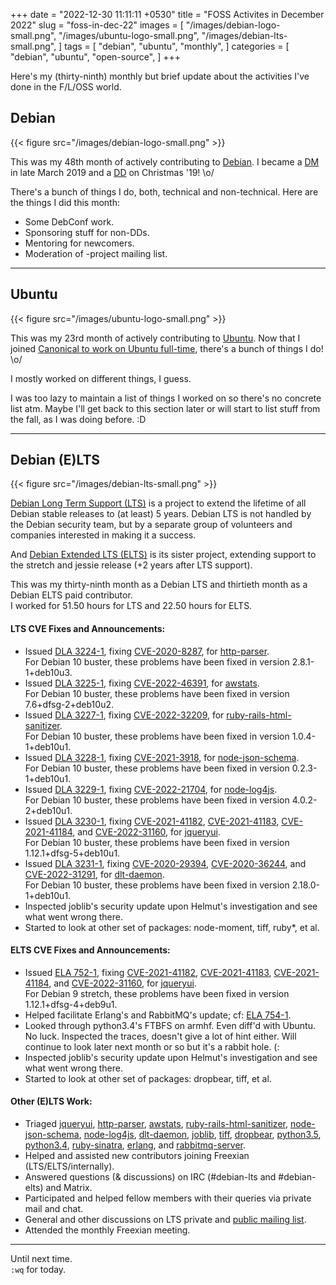 +++
date = "2022-12-30 11:11:11 +0530"
title = "FOSS Activites in December 2022"
slug = "foss-in-dec-22"
images = [
    "/images/debian-logo-small.png",
    "/images/ubuntu-logo-small.png",
    "/images/debian-lts-small.png",
]
tags = [
    "debian",
    "ubuntu",
    "monthly",
]
categories = [
    "debian",
    "ubuntu",
    "open-source",
]
+++

Here's my (thirty-ninth) monthly but brief update about the activities I've done in the F/L/OSS world.

## Debian
{{< figure src="/images/debian-logo-small.png" >}}

This was my 48th month of actively contributing to [Debian](https://www.debian.org/).
I became a [DM](https://wiki.debian.org/DebianMaintainer) in late March 2019 and a [DD](https://wiki.debian.org/DebianDeveloper) on Christmas '19! \o/

There's a bunch of things I do, both, technical and non-technical. Here are the things I did this month:

- Some DebConf work.
- Sponsoring stuff for non-DDs.
- Mentoring for newcomers.
- Moderation of -project mailing list.

---

## Ubuntu
{{< figure src="/images/ubuntu-logo-small.png" >}}

This was my 23rd month of actively contributing to [Ubuntu](https://ubuntu.com/about).
Now that I joined [Canonical to work on Ubuntu full-time](https://utkarsh2102.org/posts/hello-canonical/), there's a bunch of things I do! \o/

I mostly worked on different things, I guess.

I was too lazy to maintain a list of things I worked on so there's
no concrete list atm. Maybe I'll get back to this section later or
will start to list stuff from the fall, as I was doing before. :D

---

## Debian (E)LTS
{{< figure src="/images/debian-lts-small.png" >}}

[Debian Long Term Support (LTS)](https://www.freexian.com/en/services/debian-lts.html) is a project to extend the lifetime of all Debian stable releases to (at least) 5 years. Debian LTS is not handled by the Debian security team, but by a separate group of volunteers and companies interested in making it a success.  

And [Debian Extended LTS (ELTS)](https://deb.freexian.com/extended-lts) is its sister project, extending support to the stretch and jessie release (+2 years after LTS support).

This was my thirty-ninth month as a Debian LTS and thirtieth month as a Debian ELTS paid contributor.  
I worked for 51.50 hours for LTS and 22.50 hours for ELTS.

#### LTS CVE Fixes and Announcements:

- Issued [DLA 3224-1](https://lists.debian.org/debian-lts-announce/2022/12/msg00009.html), fixing [CVE-2020-8287](https://security-tracker.debian.org/tracker/CVE-2020-8287), for [http-parser](https://tracker.debian.org/pkg/http-parser).  
  For Debian 10 buster, these problems have been fixed in version 2.8.1-1+deb10u3.
- Issued [DLA 3225-1](https://lists.debian.org/debian-lts-announce/2022/12/msg00010.html), fixing [CVE-2022-46391](https://security-tracker.debian.org/tracker/CVE-2022-46391), for [awstats](https://tracker.debian.org/pkg/awstats).  
  For Debian 10 buster, these problems have been fixed in version 7.6+dfsg-2+deb10u2.
- Issued [DLA 3227-1](https://lists.debian.org/debian-lts-announce/2022/12/msg00012.html), fixing [CVE-2022-32209](https://security-tracker.debian.org/tracker/CVE-2022-32209), for [ruby-rails-html-sanitizer](https://tracker.debian.org/pkg/ruby-rails-html-sanitizer).  
  For Debian 10 buster, these problems have been fixed in version 1.0.4-1+deb10u1.
- Issued [DLA 3228-1](https://lists.debian.org/debian-lts-announce/2022/12/msg00013.html), fixing [CVE-2021-3918](https://security-tracker.debian.org/tracker/CVE-2021-3918), for [node-json-schema](https://tracker.debian.org/pkg/node-json-schema).  
  For Debian 10 buster, these problems have been fixed in version 0.2.3-1+deb10u1.
- Issued [DLA 3229-1](https://lists.debian.org/debian-lts-announce/2022/12/msg00014.html), fixing [CVE-2022-21704](https://security-tracker.debian.org/tracker/CVE-2022-21704), for [node-log4js](https://tracker.debian.org/pkg/node-log4js).  
  For Debian 10 buster, these problems have been fixed in version 4.0.2-2+deb10u1.
- Issued [DLA 3230-1](https://lists.debian.org/debian-lts-announce/2022/12/msg00015.html), fixing [CVE-2021-41182](https://security-tracker.debian.org/tracker/CVE-2021-41182), [CVE-2021-41183](https://security-tracker.debian.org/tracker/CVE-2021-41183), [CVE-2021-41184](https://security-tracker.debian.org/tracker/CVE-2021-41184), and [CVE-2022-31160](https://security-tracker.debian.org/tracker/CVE-2022-31160), for [jqueryui](https://tracker.debian.org/pkg/jqueryui).  
  For Debian 10 buster, these problems have been fixed in version 1.12.1+dfsg-5+deb10u1.
- Issued [DLA 3231-1](https://lists.debian.org/debian-lts-announce/2022/12/msg00016.html), fixing [CVE-2020-29394](https://security-tracker.debian.org/tracker/CVE-2020-29394), [CVE-2020-36244](https://security-tracker.debian.org/tracker/CVE-2020-36244), and [CVE-2022-31291](https://security-tracker.debian.org/tracker/CVE-2022-31291), for [dlt-daemon](https://tracker.debian.org/pkg/dlt-daemon).  
  For Debian 10 buster, these problems have been fixed in version 2.18.0-1+deb10u1.
- Inspected joblib's security update upon Helmut's investigation and see what went wrong there.
- Started to look at other set of packages: node-moment, tiff, ruby*, et al.

#### ELTS CVE Fixes and Announcements:

- Issued [ELA 752-1](https://www.freexian.com/lts/extended/updates/ela-752-1-jqueryui/), fixing [CVE-2021-41182](https://security-tracker.debian.org/tracker/CVE-2021-41182), [CVE-2021-41183](https://security-tracker.debian.org/tracker/CVE-2021-41183), [CVE-2021-41184](https://security-tracker.debian.org/tracker/CVE-2021-41184), and [CVE-2022-31160](https://security-tracker.debian.org/tracker/CVE-2022-31160), for [jqueryui](https://tracker.debian.org/pkg/jqueryui).  
  For Debian 9 stretch, these problems have been fixed in version 1.12.1+dfsg-4+deb9u1.
- Helped facilitate Erlang's and RabbitMQ's update; cf: [ELA 754-1](https://www.freexian.com/lts/extended/updates/ela-754-1-erlang/).
- Looked through python3.4's FTBFS on armhf. Even diff'd with Ubuntu. No luck. Inspected the traces, doesn't give a lot of hint either. Will continue to look later next month or so but it's a rabbit hole. (:
- Inspected joblib's security update upon Helmut's investigation and see what went wrong there.
- Started to look at other set of packages: dropbear, tiff, et al.

#### Other (E)LTS Work:

- Triaged [jqueryui](https://tracker.debian.org/pkg/jqueryui),
[http-parser](https://tracker.debian.org/pkg/http-parser),
[awstats](https://tracker.debian.org/pkg/awstats),
[ruby-rails-html-sanitizer](https://tracker.debian.org/pkg/ruby-rails-html-sanitizer),
[node-json-schema](https://tracker.debian.org/pkg/node-json-schema),
[node-log4js](https://tracker.debian.org/pkg/node-log4js),
[dlt-daemon](https://tracker.debian.org/pkg/dlt-daemon),
[joblib](https://tracker.debian.org/pkg/joblib),
[tiff](https://tracker.debian.org/pkg/tiff),
[dropbear](https://tracker.debian.org/pkg/dropbear),
[python3.5](https://tracker.debian.org/pkg/python3.5),
[python3.4](https://tracker.debian.org/pkg/python3.4),
[ruby-sinatra](https://tracker.debian.org/pkg/ruby-sinatra),
[erlang](https://tracker.debian.org/pkg/erlang), and
[rabbitmq-server](https://tracker.debian.org/pkg/rabbitmq-server).
- Helped and assisted new contributors joining Freexian (LTS/ELTS/internally).
- Answered questions (& discussions) on IRC (#debian-lts and #debian-elts) and Matrix.
- Participated and helped fellow members with their queries via private mail and chat.
- General and other discussions on LTS private and [public mailing list](https://lists.debian.org/debian-lts/2022/12/threads.html).
- Attended the monthly Freexian meeting.

---

Until next time.  
`:wq` for today.
